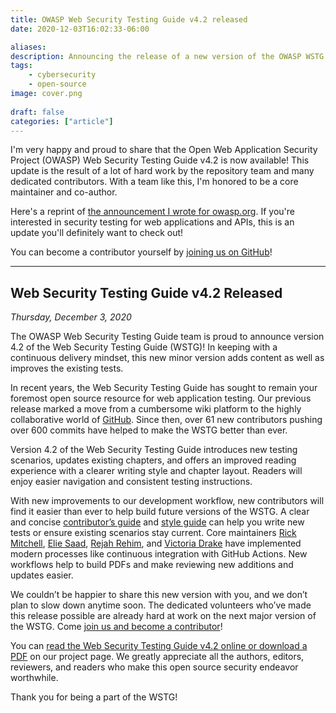 ```yaml
---
title: OWASP Web Security Testing Guide v4.2 released
date: 2020-12-03T16:02:33-06:00

aliases:
description: Announcing the release of a new version of the OWASP WSTG.
tags:
    - cybersecurity
    - open-source
image: cover.png
 
draft: false
categories: ["article"]
---
```


I'm very happy and proud to share that the Open Web Application Security Project (OWASP) Web Security Testing Guide v4.2 is now available! This update is the result of a lot of hard work by the repository team and many dedicated contributors. With a team like this, I'm honored to be a core maintainer and co-author.

Here's a reprint of [the announcement I wrote for owasp.org](https://owasp.org/2020/12/03/wstg-v42-released.html). If you're interested in security testing for web applications and APIs, this is an update you'll definitely want to check out!

You can become a contributor yourself by [joining us on GitHub](https://github.com/OWASP/wstg)!

---

## Web Security Testing Guide v4.2 Released

*Thursday, December 3, 2020*

The OWASP Web Security Testing Guide team is proud to announce version 4.2 of the Web Security Testing Guide (WSTG)! In keeping with a continuous delivery mindset, this new minor version adds content as well as improves the existing tests.

In recent years, the Web Security Testing Guide has sought to remain your foremost open source resource for web application testing. Our previous release marked a move from a cumbersome wiki platform to the highly collaborative world of [GitHub](https://github.com/OWASP/wstg/). Since then, over 61 new contributors pushing over 600 commits have helped to make the WSTG better than ever.

Version 4.2 of the Web Security Testing Guide introduces new testing scenarios, updates existing chapters, and offers an improved reading experience with a clearer writing style and chapter layout. Readers will enjoy easier navigation and consistent testing instructions.

With new improvements to our development workflow, new contributors will find it easier than ever to help build future versions of the WSTG. A clear and concise [contributor’s guide](https://github.com/OWASP/wstg/blob/master/CONTRIBUTING.md) and [style guide](https://github.com/OWASP/wstg/blob/master/style_guide.md) can help you write new tests or ensure existing scenarios stay current. Core maintainers [Rick Mitchell](https://github.com/kingthorin), [Elie Saad](https://github.com/ThunderSon), [Rejah Rehim](https://github.com/rejahrehim), and [Victoria Drake](https://github.com/victoriadrake) have implemented modern processes like continuous integration with GitHub Actions. New workflows help to build PDFs and make reviewing new additions and updates easier.

We couldn’t be happier to share this new version with you, and we don’t plan to slow down anytime soon. The dedicated volunteers who’ve made this release possible are already hard at work on the next major version of the WSTG. Come [join us and become a contributor](https://github.com/OWASP/wstg)!

You can [read the Web Security Testing Guide v4.2 online or download a PDF](https://owasp.org/www-project-web-security-testing-guide/) on our project page. We greatly appreciate all the authors, editors, reviewers, and readers who make this open source security endeavor worthwhile.

Thank you for being a part of the WSTG!
